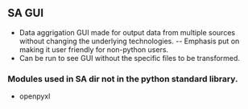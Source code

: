 ## SA GUI
- Data aggrigation GUI made for output data from multiple sources without changing the underlying technologies.
-- Emphasis put on making it user friendly for non-python users.  
- Can be run to see GUI without the specific files to be transformed.


### Modules used in SA dir not in the python standard library.
- openpyxl
